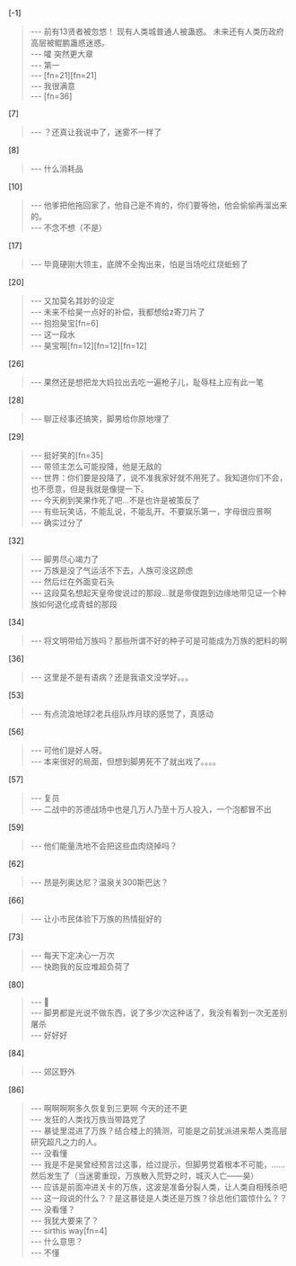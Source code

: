 
[-1] 
>--- 前有13贤者被忽悠！
现有人类城普通人被蛊惑。
未来还有人类历政府高层被鲲鹏蛊惑迷惑。<br>
>--- 嚯 突然更大章<br>
>--- 第一<br>
>--- [fn=21][fn=21]<br>
>--- 我很满意<br>
>--- [fn=36]<br>

[7] 
>--- ？还真让我说中了，迷雾不一样了<br>

[8] 
>--- 什么消耗品<br>

[10] 
>--- 他爹把他拖回家了，他自己是不肯的，你们要等他，他会偷偷再溜出来的。<br>
>--- 不念不想（不是）<br>

[17] 
>--- 毕竟硬刚大领主，底牌不全掏出来，怕是当场吃红烧蚯蚓了<br>

[20] 
>--- 又加莫名其妙的设定<br>
>--- 未来不给昊一点好的补偿，我都想给z寄刀片了<br>
>--- 抱抱昊宝[fn=6]<br>
>--- 这一段水<br>
>--- 昊宝啊[fn=12][fn=12][fn=12]<br>

[26] 
>--- 果然还是想把龙大妈拉出去吃一遍枪子儿，耻辱柱上应有此一笔<br>

[28] 
>--- 聊正经事还搞笑，脚男给你原地埋了<br>

[29] 
>--- 挺好笑的[fn=35]<br>
>--- 带领主怎么可能投降，他是无敌的<br>
>--- 世界：你们要是投降了，说不准我家好就不用死了。我知道你们不会，也不愿意，但是我就是像提一下。<br>
>--- 今天刷到笑果作死了吧…不是也许是被策反了<br>
>--- 有些玩笑话，不能乱说，不能乱开。不要娱乐第一，字母很应景啊<br>
>--- 确实过分了<br>

[32] 
>--- 脚男尽心竭力了<br>
>--- 万族是没了气运活不下去，人族可没这顾虑<br>
>--- 然后烂在外面变石头<br>
>--- 这段莫名想起天皇帝俊说过的那段...就是帝俊跑到边缘地带见证一个种族如何退化成青蛙的那段<br>

[34] 
>--- 将文明带给万族吗？那些所谓不好的种子可是可能成为万族的肥料的啊<br>

[36] 
>--- 这里是不是有语病？还是我语文没学好。。。<br>

[53] 
>--- 有点流浪地球2老兵组队炸月球的感觉了，真感动<br>

[56] 
>--- 可他们是好人呀。<br>
>--- 本来很好的局面，但想到脚男死不了就出戏了。。。。<br>

[57] 
>--- 复员<br>
>--- 二战中的苏德战场中也是几万人乃至十万人投入，一个泡都冒不出<br>

[59] 
>--- 他们能量洗地不会把这些血肉烧掉吗？<br>

[62] 
>--- 昂是列奥达尼？温泉关300斯巴达？<br>

[66] 
>--- 让小市民体验下万族的热情挺好的<br>

[73] 
>--- 每天下定决心一万次<br>
>--- 快跑我的反应堆超负荷了<br>

[80] 
>--- 🤔<br>
>--- 脚男都是光说不做东西，说了多少次这种话了，我没有看到一次无差别屠杀<br>
>--- 好好好<br>

[84] 
>--- 郊区野外<br>

[86] 
>--- 啊啊啊啊多久恢复到三更啊 今天的还不更<br>
>--- 发狂的人类找万族当带路党了<br>
>--- 暴徒里混进了万族？结合楼上的猜测，可能是之前犹派进来帮人类高层研究超凡之力的人。<br>
>--- 没看懂<br>
>--- 我是不是昊曾经预言过这事，给过提示，但脚男觉着根本不可能，……然后发生了（当迷雾重现，万族散入荒野之时，城灭人亡——昊）<br>
>--- 应该是前面冲进关卡的万族，这波是准备分裂人类，让人类自相残杀吧<br>
>--- 这一段说的什么？？是这暴徒是人类还是万族？徐总他们震惊什么？？<br>
>--- 没看懂？<br>
>--- 我犹大要来了？<br>
>--- sirthis way[fn=4]<br>
>--- 什么意思？<br>
>--- 不懂<br>
